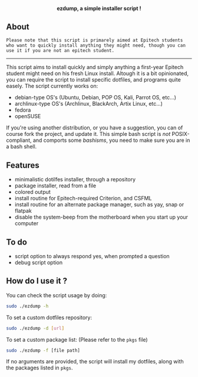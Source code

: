 <h4 align="center"> ezdump, a simple installer script !</h4>

## About

```
Please note that this script is primarely aimed at Epitech students who want to quickly install anything they might need, though you can use it if you are not an epitech student.
```

---

This script aims to install quickly and simply anything a first-year Epitech student might need on his fresh Linux install.
Altough it is a bit opinionated, you can require the script to install specific dotfiles, and programs quite easely.
The script currently works on:
- debian-type OS's (Ubuntu, Debian, POP OS, Kali, Parrot OS, etc...)
- archlinux-type OS's (Archlinux, BlackArch, Artix Linux, etc...)
- fedora
- openSUSE

If you're using another distribution, or you have a suggestion, you can of course fork the project, and update it.
This simple bash script is *not* POSIX-compliant, and comports some *bashisms*, you need to make sure you are in a bash shell.

## Features

- minimalistic dotilfes installer, through a repository
- package installer, read from a file
- colored output
- install routine for Epitech-required Criterion, and CSFML
- install routine for an alternate package manager, such as yay, snap or flatpak
- disable the system-beep from the motherboard when you start up your computer

## To do

- script option to always respond yes, when prompted a question
- debug script option

## How do I use it ?

You can check the script usage by doing:
```bash
sudo ./ezdump -h
```

To set a custom dotfiles repository:
```bash
sudo ./ezdump -d [url]
```

To set a custom package list: (Please refer to the `pkgs` file)
```bash
sudo ./ezdump -f [file path]
```

If no arguments are provided, the script will install my dotfiles, along with the packages listed in `pkgs`.
